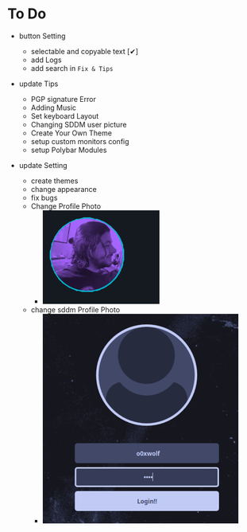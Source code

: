 # To Do
- button Setting
  - selectable and copyable text [✔]
  - add Logs
  - add search in `Fix & Tips`
  
- update Tips
  - PGP signature Error
  - Adding Music
  - Set keyboard Layout
  - Changing SDDM user picture
  - Create Your Own Theme
  - setup custom monitors config
  - setup Polybar Modules
  
- update Setting
  - create themes
  - change appearance
  - fix bugs
  - Change Profile Photo
    - ![](./imgs/Profile.png)
  - change sddm Profile Photo
    - ![](./imgs/sddm-Profile.png)